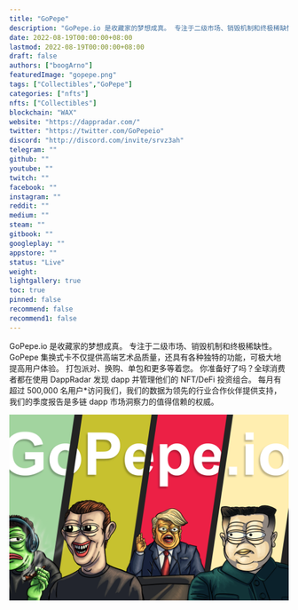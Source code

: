 ```yaml
---
title: "GoPepe"
description: "GoPepe.io 是收藏家的梦想成真。 专注于二级市场、销毁机制和终极稀缺性。"
date: 2022-08-19T00:00:00+08:00
lastmod: 2022-08-19T00:00:00+08:00
draft: false
authors: ["boogArno"]
featuredImage: "gopepe.png"
tags: ["Collectibles","GoPepe"]
categories: ["nfts"]
nfts: ["Collectibles"]
blockchain: "WAX"
website: "https://dappradar.com/"
twitter: "https://twitter.com/GoPepeio"
discord: "http://discord.com/invite/srvz3ah"
telegram: ""
github: ""
youtube: ""
twitch: ""
facebook: ""
instagram: ""
reddit: ""
medium: ""
steam: ""
gitbook: ""
googleplay: ""
appstore: ""
status: "Live"
weight: 
lightgallery: true
toc: true
pinned: false
recommend: false
recommend1: false
---
```

GoPepe.io 是收藏家的梦想成真。 专注于二级市场、销毁机制和终极稀缺性。 GoPepe 集换式卡不仅提供高端艺术品质量，还具有各种独特的功能，可极大地提高用户体验。 打包派对、换购、单包和更多等着您。 你准备好了吗？全球消费者都在使用 DappRadar 发现 dapp 并管理他们的 NFT/DeFi 投资组合。 每月有超过 500,000 名用户*访问我们，我们的数据为领先的行业合作伙伴提供支持，我们的季度报告是多链 dapp 市场洞察力的值得信赖的权威。

![gopepe-dapp-collectibles-wax-image1_c64013b057d736146779f6d51d133f11](gopepe-dapp-collectibles-wax-image1_c64013b057d736146779f6d51d133f11.png)